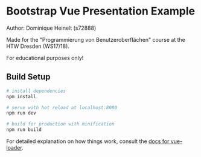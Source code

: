 # Bootstrap Vue Presentation Example

Author: Dominique Heinelt (s72888)

Made for the "Programmierung von Benutzeroberflächen" course at the HTW Dresden (WS17/18).

For educational purposes only!

## Build Setup

``` bash
# install dependencies
npm install

# serve with hot reload at localhost:8080
npm run dev

# build for production with minification
npm run build
```

For detailed explanation on how things work, consult the [docs for vue-loader](http://vuejs.github.io/vue-loader).

